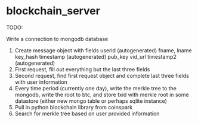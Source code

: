 # blockchain_server

TODO:

Write a connection to mongodb database

1. Create message object with fields
	userid (autogenerated)
	fname, lname
	key_hash
	timestamp (autogenerated)
	pub_key
	vid_url
	timestamp2 (autogenerated)
2. First request, fill out everything but the last three fields
3. Second request, find first request object and complete last three fields with user information
4. Every time period (currently one day), write the merkle tree to the mongodb, write the root to btc, and store txid with merkle root in some datastore (either new mongo table or perhaps sqlite instance)
5. Pull in python blockchain library from coinspark
6. Search for merkle tree based on user provided information
